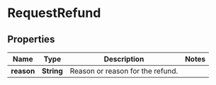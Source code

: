 

# RequestRefund


## Properties

| Name | Type | Description | Notes |
|------------ | ------------- | ------------- | -------------|
|**reason** | **String** | Reason or reason for the refund. |  |



